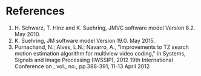References
==========


1. <a label="schwarz10"/>
   H. Schwarz, T. Hinz and K. Suehring,
   JMVC software model Version 8.2. May 2010.
2. <a label="suehring15"/>
   K. Suehring, JM software model Version 19.0. May 2015.
3. <a label="purnachand12"/>
   Purnachand, N.; Alves, L.N.; Navarro, A.,
   "Improvements to TZ search motion estimation algorithm for multiview video
   coding," in Systems, Signals and Image Processing (IWSSIP),
   2012 19th International Conference on , vol., no., pp.388-391,
   11-13 April 2012
